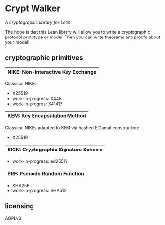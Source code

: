 # Crypt Walker

*A cryptographic library for Lean.*


The hope is that this Lean library will allow you to
write a cryptographic protocol prototype or model.
Then you can write theorems and proofs about your model!


## cryptographic primitives

| NIKE: Non-Interactive Key Exchange |
|:---:|

Classical NIKEs:
* X25519
* work-in-progress: X448
* work-in-progres: X41417

| KEM: Key Encapsulation Method |
|:---:|

Classical NIKEs adapted to KEM via hashed ElGamal construction:
* X25519

| SIGN: Cryptographic Signature Scheme |
|:---:|
* work-in-progress: ed25519

| PRF: Pseuodo Random Function |
|:---:|
* SHA256
* work-in-progress: SHA512

## licensing

AGPLv3

